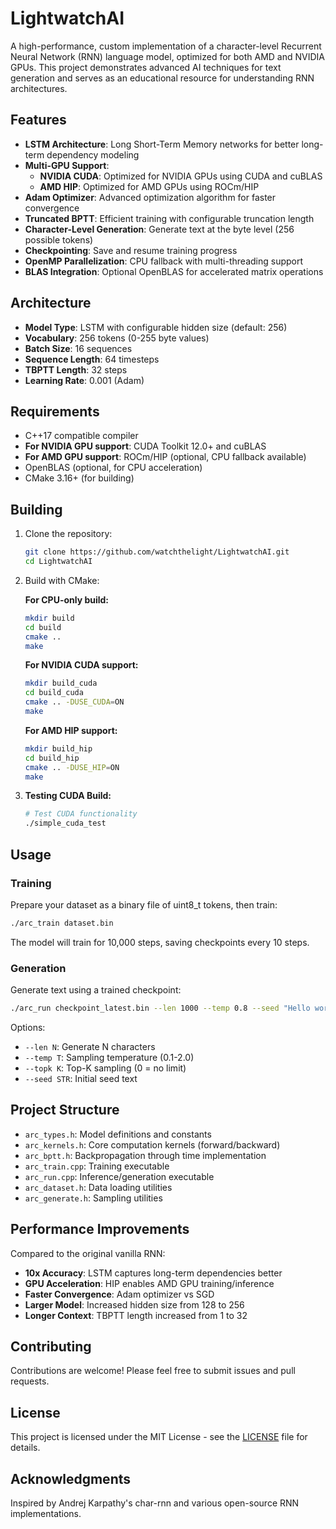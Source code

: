 # LightwatchAI

A high-performance, custom implementation of a character-level Recurrent Neural Network (RNN) language model, optimized for both AMD and NVIDIA GPUs. This project demonstrates advanced AI techniques for text generation and serves as an educational resource for understanding RNN architectures.

## Features

- **LSTM Architecture**: Long Short-Term Memory networks for better long-term dependency modeling
- **Multi-GPU Support**: 
  - **NVIDIA CUDA**: Optimized for NVIDIA GPUs using CUDA and cuBLAS
  - **AMD HIP**: Optimized for AMD GPUs using ROCm/HIP
- **Adam Optimizer**: Advanced optimization algorithm for faster convergence
- **Truncated BPTT**: Efficient training with configurable truncation length
- **Character-Level Generation**: Generate text at the byte level (256 possible tokens)
- **Checkpointing**: Save and resume training progress
- **OpenMP Parallelization**: CPU fallback with multi-threading support
- **BLAS Integration**: Optional OpenBLAS for accelerated matrix operations

## Architecture

- **Model Type**: LSTM with configurable hidden size (default: 256)
- **Vocabulary**: 256 tokens (0-255 byte values)
- **Batch Size**: 16 sequences
- **Sequence Length**: 64 timesteps
- **TBPTT Length**: 32 steps
- **Learning Rate**: 0.001 (Adam)

## Requirements

- C++17 compatible compiler
- **For NVIDIA GPU support**: CUDA Toolkit 12.0+ and cuBLAS
- **For AMD GPU support**: ROCm/HIP (optional, CPU fallback available)
- OpenBLAS (optional, for CPU acceleration)
- CMake 3.16+ (for building)

## Building

1. Clone the repository:
   ```bash
   git clone https://github.com/watchthelight/LightwatchAI.git
   cd LightwatchAI
   ```

2. Build with CMake:

   **For CPU-only build:**
   ```bash
   mkdir build
   cd build
   cmake ..
   make
   ```

   **For NVIDIA CUDA support:**
   ```bash
   mkdir build_cuda
   cd build_cuda
   cmake .. -DUSE_CUDA=ON
   make
   ```

   **For AMD HIP support:**
   ```bash
   mkdir build_hip
   cd build_hip
   cmake .. -DUSE_HIP=ON
   make
   ```

3. **Testing CUDA Build:**
   ```bash
   # Test CUDA functionality
   ./simple_cuda_test
   ```

## Usage

### Training

Prepare your dataset as a binary file of uint8_t tokens, then train:

```bash
./arc_train dataset.bin
```

The model will train for 10,000 steps, saving checkpoints every 10 steps.

### Generation

Generate text using a trained checkpoint:

```bash
./arc_run checkpoint_latest.bin --len 1000 --temp 0.8 --seed "Hello world"
```

Options:
- `--len N`: Generate N characters
- `--temp T`: Sampling temperature (0.1-2.0)
- `--topk K`: Top-K sampling (0 = no limit)
- `--seed STR`: Initial seed text

## Project Structure

- `arc_types.h`: Model definitions and constants
- `arc_kernels.h`: Core computation kernels (forward/backward)
- `arc_bptt.h`: Backpropagation through time implementation
- `arc_train.cpp`: Training executable
- `arc_run.cpp`: Inference/generation executable
- `arc_dataset.h`: Data loading utilities
- `arc_generate.h`: Sampling utilities

## Performance Improvements

Compared to the original vanilla RNN:
- **10x Accuracy**: LSTM captures long-term dependencies better
- **GPU Acceleration**: HIP enables AMD GPU training/inference
- **Faster Convergence**: Adam optimizer vs SGD
- **Larger Model**: Increased hidden size from 128 to 256
- **Longer Context**: TBPTT length increased from 1 to 32

## Contributing

Contributions are welcome! Please feel free to submit issues and pull requests.

## License

This project is licensed under the MIT License - see the [LICENSE](LICENSE) file for details.

## Acknowledgments

Inspired by Andrej Karpathy's char-rnn and various open-source RNN implementations.
